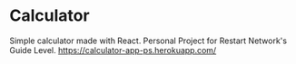 # Calculator
Simple calculator made with React. Personal Project for Restart Network's Guide Level. 
https://calculator-app-ps.herokuapp.com/
